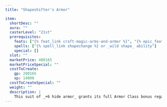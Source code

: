 ```yaml
---
title: "Shapeshifter's Armor"

item:
  shortDesc: ""
  aura: ""
  casterLevel: "21st"
  prerequisites:
    feats: ["{% feat_link craft-magic-arms-and-armor %}", "{% epic_feat_link craft-epic-magic-arms-and-armor %}"]
    spells: ["{% spell_link shapechange %} or _wild shape_ ability"]
    special: []
  slot: ""
  marketPrice: 400165
  marketPriceSpecial: ""
  costToCreate:
    gp: 200165
    xp: 14000
  costToCreateSpecial: ""
  weight: ""
  description: |
    This suit of _+6 hide armor_ grants its full Armor Class bonus regardless of any form the wearer takes (with {% spell_link polymorph %}, {% spell_link shapechange %}, _wild shape_, or similar abilities).
---
```

